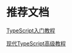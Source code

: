 # 推荐文档

[TypeScript入门教程](https://ts.xcatliu.com/)

[现代TypeScript高级教程](https://www.coding-time.cn/ts/preamble.html)
